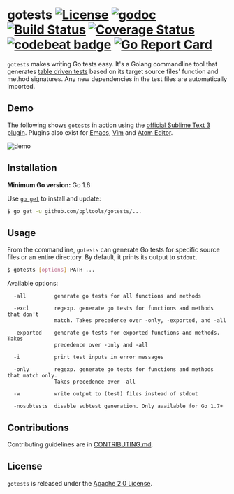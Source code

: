 # gotests [![License](https://img.shields.io/badge/license-Apache%202.0-blue.svg)](https://github.com/ppltools/gotests/blob/master/LICENSE) [![godoc](https://img.shields.io/badge/go-documentation-blue.svg)](https://godoc.org/github.com/ppltools/gotests) [![Build Status](https://travis-ci.org/ppltools/gotests.svg?branch=master)](https://travis-ci.org/ppltools/gotests) [![Coverage Status](https://coveralls.io/repos/github/ppltools/gotests/badge.svg?branch=master)](https://coveralls.io/github/ppltools/gotests?branch=master) [![codebeat badge](https://codebeat.co/badges/7ef052e3-35ff-4cab-88f9-e13393c8ab35)](https://codebeat.co/projects/github-com-ppltools-gotests) [![Go Report Card](https://goreportcard.com/badge/github.com/ppltools/gotests)](https://goreportcard.com/report/github.com/ppltools/gotests)

`gotests` makes writing Go tests easy. It's a Golang commandline tool that generates [table driven tests](https://github.com/golang/go/wiki/TableDrivenTests) based on its target source files' function and method signatures. Any new dependencies in the test files are automatically imported.

## Demo

The following shows `gotests` in action using the [official Sublime Text 3 plugin](https://github.com/ppltools/GoTests-Sublime). Plugins also exist for [Emacs](https://github.com/damienlevin/GoTests-Emacs), [Vim](https://github.com/buoto/gotests-vim) and [Atom Editor](https://atom.io/packages/gotests).

![demo](https://github.com/ppltools/GoTests-Sublime/blob/master/gotests.gif)

## Installation

__Minimum Go version:__ Go 1.6

Use [`go get`](https://golang.org/cmd/go/#hdr-Download_and_install_packages_and_dependencies) to install and update:

```sh
$ go get -u github.com/ppltools/gotests/...
```

## Usage

From the commandline, `gotests` can generate Go tests for specific source files or an entire directory. By default, it prints its output to `stdout`.

```sh
$ gotests [options] PATH ...
```

Available options:

```
  -all         generate go tests for all functions and methods
  
  -excl        regexp. generate go tests for functions and methods that don't 
               match. Takes precedence over -only, -exported, and -all
    	   
  -exported    generate go tests for exported functions and methods. Takes 
               precedence over -only and -all

  -i	       print test inputs in error messages
  
  -only        regexp. generate go tests for functions and methods that match only.
               Takes precedence over -all
  
  -w           write output to (test) files instead of stdout
  
  -nosubtests  disable subtest generation. Only available for Go 1.7+
```

## Contributions

Contributing guidelines are in [CONTRIBUTING.md](CONTRIBUTING.md).

## License

`gotests` is released under the [Apache 2.0 License](http://www.apache.org/licenses/LICENSE-2.0).
